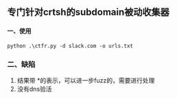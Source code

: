 ## 专门针对crtsh的subdomain被动收集器

#### 一、使用

```
python .\ctfr.py -d slack.com -o urls.txt
```

### 二、缺陷

1. 结果带 *的表示，可以进一步fuzz的，需要进行处理
1. 没有dns验活
